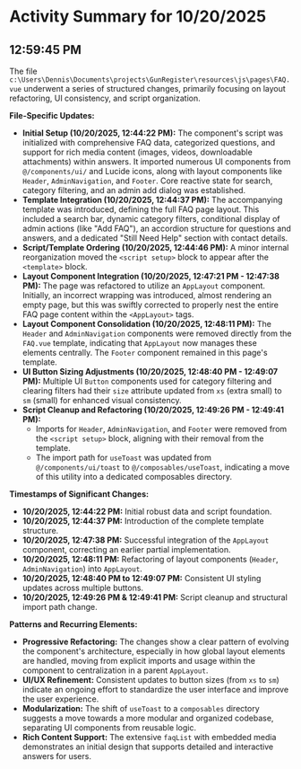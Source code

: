 # Activity Summary for 10/20/2025

## 12:59:45 PM
The file `c:\Users\Dennis\Documents\projects\GunRegister\resources\js\pages\FAQ.vue` underwent a series of structured changes, primarily focusing on layout refactoring, UI consistency, and script organization.

**File-Specific Updates:**

*   **Initial Setup (10/20/2025, 12:44:22 PM):** The component's script was initialized with comprehensive FAQ data, categorized questions, and support for rich media content (images, videos, downloadable attachments) within answers. It imported numerous UI components from `@/components/ui/` and Lucide icons, along with layout components like `Header`, `AdminNavigation`, and `Footer`. Core reactive state for search, category filtering, and an admin add dialog was established.
*   **Template Integration (10/20/2025, 12:44:37 PM):** The accompanying template was introduced, defining the full FAQ page layout. This included a search bar, dynamic category filters, conditional display of admin actions (like "Add FAQ"), an accordion structure for questions and answers, and a dedicated "Still Need Help" section with contact details.
*   **Script/Template Ordering (10/20/2025, 12:44:46 PM):** A minor internal reorganization moved the `<script setup>` block to appear after the `<template>` block.
*   **Layout Component Integration (10/20/2025, 12:47:21 PM - 12:47:38 PM):** The page was refactored to utilize an `AppLayout` component. Initially, an incorrect wrapping was introduced, almost rendering an empty page, but this was swiftly corrected to properly nest the entire FAQ page content within the `<AppLayout>` tags.
*   **Layout Component Consolidation (10/20/2025, 12:48:11 PM):** The `Header` and `AdminNavigation` components were removed directly from the `FAQ.vue` template, indicating that `AppLayout` now manages these elements centrally. The `Footer` component remained in this page's template.
*   **UI Button Sizing Adjustments (10/20/2025, 12:48:40 PM - 12:49:07 PM):** Multiple UI `Button` components used for category filtering and clearing filters had their `size` attribute updated from `xs` (extra small) to `sm` (small) for enhanced visual consistency.
*   **Script Cleanup and Refactoring (10/20/2025, 12:49:26 PM - 12:49:41 PM):**
    *   Imports for `Header`, `AdminNavigation`, and `Footer` were removed from the `<script setup>` block, aligning with their removal from the template.
    *   The import path for `useToast` was updated from `@/components/ui/toast` to `@/composables/useToast`, indicating a move of this utility into a dedicated composables directory.

**Timestamps of Significant Changes:**

*   **10/20/2025, 12:44:22 PM:** Initial robust data and script foundation.
*   **10/20/2025, 12:44:37 PM:** Introduction of the complete template structure.
*   **10/20/2025, 12:47:38 PM:** Successful integration of the `AppLayout` component, correcting an earlier partial implementation.
*   **10/20/2025, 12:48:11 PM:** Refactoring of layout components (`Header`, `AdminNavigation`) into `AppLayout`.
*   **10/20/2025, 12:48:40 PM to 12:49:07 PM:** Consistent UI styling updates across multiple buttons.
*   **10/20/2025, 12:49:26 PM & 12:49:41 PM:** Script cleanup and structural import path change.

**Patterns and Recurring Elements:**

*   **Progressive Refactoring:** The changes show a clear pattern of evolving the component's architecture, especially in how global layout elements are handled, moving from explicit imports and usage within the component to centralization in a parent `AppLayout`.
*   **UI/UX Refinement:** Consistent updates to button sizes (from `xs` to `sm`) indicate an ongoing effort to standardize the user interface and improve the user experience.
*   **Modularization:** The shift of `useToast` to a `composables` directory suggests a move towards a more modular and organized codebase, separating UI components from reusable logic.
*   **Rich Content Support:** The extensive `faqList` with embedded media demonstrates an initial design that supports detailed and interactive answers for users.